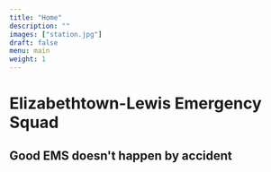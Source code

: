 ```yaml
---
title: "Home"
description: ""
images: ["station.jpg"]
draft: false
menu: main
weight: 1
---
```


# Elizabethtown-Lewis Emergency Squad
## Good EMS doesn't happen by accident